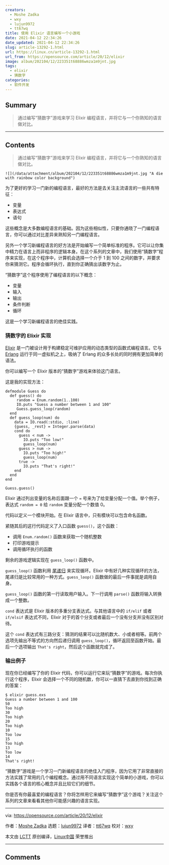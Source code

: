 ```yaml
---
creators:
  - Moshe Zadka
  - wxy
  - lujun9972
  - tt67wq
title: 使用 Elixir 语言编写一个小游戏
date: 2021-04-12 22:34:26
date_updated: 2021-04-12 22:34:26
slug: article-13292-1.html
url: https://linux.cn/article-13292-1.html
url_from: https://opensource.com/article/20/12/elixir
image: album/202104/12/223351t68886wmza1m9jnt.jpg
tags:
  - elixir
  - 猜数字
categories:
  - 软件开发
---
```


## Summary

> 通过编写“猜数字”游戏来学习 Elixir 编程语言，并将它与一个你熟知的语言做对比。

***

<!-- more -->

## Contents

> 
> 通过编写“猜数字”游戏来学习 Elixir 编程语言，并将它与一个你熟知的语言做对比。
> 
> 
> 

`![](/data/attachment/album/202104/12/223351t68886wmza1m9jnt.jpg "A die with rainbow color background")`

为了更好的学习一门新的编程语言，最好的方法是去关注主流语言的一些共有特征：

* 变量
* 表达式
* 语句

这些概念是大多数编程语言的基础。因为这些相似性，只要你通晓了一门编程语言，你可以通过对比差异来熟知另一门编程语言。

另外一个学习新编程语言的好方法是开始编写一个简单标准的程序。它可以让你集中精力在语言上而非程序的逻辑本身。在这个系列的文章中，我们使用“猜数字”程序来实现，在这个程序中，计算机会选择一个介于 1 到 100 之间的数字，并要求你来猜测它。程序会循环执行，直到你正确猜出该数字为止。

“猜数字”这个程序使用了编程语言的以下概念：

* 变量
* 输入
* 输出
* 条件判断
* 循环

这是一个学习新编程语言的绝佳实践。

### 猜数字的 Elixir 实现

[Elixir](https://elixir-lang.org/) 是一门被设计用于构建稳定可维护应用的动态类型的函数式编程语言。它与 [Erlang](https://www.erlang.org/) 运行于同一虚拟机之上，吸纳了 Erlang 的众多长处的同时拥有更加简单的语法。

你可以编写一个 Elixir 版本的“猜数字”游戏来体验这门语言。

这是我的实现方法：

```shell
defmodule Guess do
  def guess() do
     random = Enum.random(1..100)
     IO.puts "Guess a number between 1 and 100"
     Guess.guess_loop(random)
  end
  def guess_loop(num) do
    data = IO.read(:stdio, :line)
    {guess, _rest} = Integer.parse(data)
    cond do
      guess < num ->
        IO.puts "Too low!"
        guess_loop(num)
      guess > num ->
        IO.puts "Too high!"
        guess_loop(num)
      true ->
        IO.puts "That's right!"
    end
  end
end

Guess.guess()
```

Elixir 通过列出变量的名称后面跟一个 `=` 号来为了给变量分配一个值。举个例子，表达式 `random = 0` 给 `random` 变量分配一个数值 0。

代码以定义一个模块开始。在 Elixir 语言中，只有模块可以包含命名函数。

紧随其后的这行代码定义了入口函数 `guess()`，这个函数：

* 调用 `Enum.random()` 函数来获取一个随机整数
* 打印游戏提示
* 调用循环执行的函数

剩余的游戏逻辑实现在 `guess_loop()` 函数中。

`guess_loop()` 函数利用 [尾递归](https://en.wikipedia.org/wiki/Tail_call) 来实现循环。Elixir 中有好几种实现循环的方法，尾递归是比较常用的一种方式。`guess_loop()` 函数做的最后一件事就是调用自身。

`guess_loop()` 函数的第一行读取用户输入。下一行调用 `parse()` 函数将输入转换成一个整数。

`cond` 表达式是 Elixir 版本的多重分支表达式。与其他语言中的 `if/elif` 或者 `if/elsif` 表达式不同，Elixir 对于的首个分支或者最后一个没有分支并没有区别对待。

这个 `cond` 表达式有三路分支：猜测的结果可以比随机数大、小或者相等。前两个选项先输出不等式的方向然后递归调用 `guess_loop()`，循环返回至函数开始。最后一个选项输出 `That's right`，然后这个函数就完成了。

### 输出例子

现在你已经编写了你的 Elixir 代码，你可以运行它来玩“猜数字”的游戏。每次你执行这个程序，Elixir 会选择一个不同的随机数，你可以一直猜下去直到你找到正确的答案：

```shell
$ elixir guess.exs
Guess a number between 1 and 100
50
Too high
30
Too high
20
Too high
10
Too low
15
Too high
13
Too low
14
That's right!
```

“猜数字”游戏是一个学习一门新编程语言的绝佳入门程序，因为它用了非常直接的方法实践了常用的几个编程概念。通过用不同语言实现这个简单的小游戏，你可以实践各个语言的核心概念并且比较它们的细节。

你是否有你最喜爱的编程语言？你将怎样用它来编写“猜数字”这个游戏？关注这个系列的文章来看看其他你可能感兴趣的语言实现。

---

via: <https://opensource.com/article/20/12/elixir>

作者：[Moshe Zadka](https://opensource.com/users/moshez) 选题：[lujun9972](https://github.com/lujun9972) 译者：[tt67wq](https://github.com/tt67wq) 校对：[wxy](https://github.com/wxy)

本文由 [LCTT](https://github.com/LCTT/TranslateProject) 原创编译，[Linux中国](https://linux.cn/) 荣誉推出

***

## Comments
